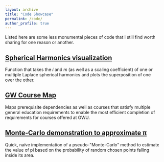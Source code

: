 ```yaml
---
layout: archive
title: "Code Showcase"
permalink: /code/
author_profile: true
---
```


Listed here are some less monumental pieces of code that I still find worth sharing for one reason or another.

## [Spherical Harmonics visualization](https://gist.github.com/cgobat/a13bb5fa5b854de586e43d841350a34b)
Function that takes the _l_ and _m_ (as well as a scaling coefficient) of one or multiple Laplace spherical harmonics and plots the superposition of one over the other.

## [GW Course Map](https://github.com/cgobat/gw-course-map)
Maps prerequisite dependencies as well as courses that satisfy multiple general education requirements to enable the most efficient completion of requirements for courses offered at GWU.

## [Monte-Carlo demonstration to approximate π](https://gist.github.com/cgobat/6cf66e89463be64142dd7b7366d34730)
Quick, naïve implementation of a pseudo-"Monte-Carlo" method to estimate the value of pi based on the probability of random chosen points falling inside its area.
